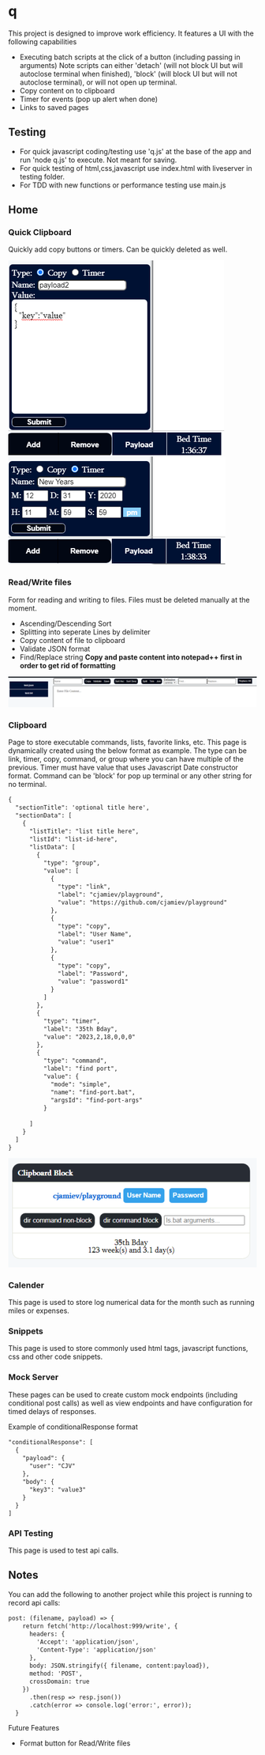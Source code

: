 # q
This project is designed to improve work efficiency. It features a UI with the following capabilities
- Executing batch scripts at the click of a button (including passing in arguments) 
  Note scripts can either 'detach' (will not block UI but will autoclose terminal when finished), 'block' (will block UI but will not autoclose terminal), or will not open up terminal.
- Copy content on to clipboard
- Timer for events (pop up alert when done)
- Links to saved pages

## Testing
- For quick javascript coding/testing use 'q.js' at the base of the app and run 'node q.js' to execute. Not meant for saving. 
- For quick testing of html,css,javascript use index.html with liveserver in testing folder.
- For TDD with new functions or performance testing use main.js 

## Home
### Quick Clipboard
Quickly add copy buttons or timers.  Can be quickly deleted as well.

![Copy Feature](./documentation/quick-clipboard-copy-feature.png)
![Timer Feature](./documentation/quick-clipboard-timer-feature.png)

### Read/Write files
Form for reading and writing to files.  Files must be deleted manually at the moment.  
- Ascending/Descending Sort
- Splitting into seperate Lines by delimiter
- Copy content of file to clipboard
- Validate JSON format
- Find/Replace string
**Copy and paste content into notepad++ first in order to get rid of formatting**

![Read and Write Feature](./documentation/read-write-feature.png)

### Clipboard
Page to store executable commands, lists, favorite links, etc. This page is dynamically created using the below format as example.
The type can be link, timer, copy, command, or group where you can have multiple of the previous. Timer must have value that uses Javascript Date constructor format.
Command can be 'block' for pop up terminal or any other string for no terminal.
```
{
  "sectionTitle": 'optional title here',
  "sectionData": [
    {
      "listTitle": "list title here",
      "listId": "list-id-here",
      "listData": [
        {
          "type": "group",
          "value": [
            {
              "type": "link",
              "label": "cjamiev/playground",
              "value": "https://github.com/cjamiev/playground"
            },
            {
              "type": "copy",
              "label": "User Name",
              "value": "user1"
            },
            {
              "type": "copy",
              "label": "Password",
              "value": "password1"
            }
          ]
        },
        {
          "type": "timer",
          "label": "35th Bday",
          "value": "2023,2,18,0,0,0"
        },
        {
          "type": "command",
          "label": "find port",
          "value": {
            "mode": "simple",
            "name": "find-port.bat",
            "argsId": "find-port-args"
          }
        
      ]
    }
  ]
}
```

![Clipboard Feature](./documentation/clipboard-feature.png)

### Calender
This page is used to store log numerical data for the month such as running miles or expenses.

### Snippets
This page is used to store commonly used html tags, javascript functions, css and other code snippets.

### Mock Server
These pages can be used to create custom mock endpoints (including conditional post calls) as well as view endpoints and have configuration for timed delays of responses.

Example of conditionalResponse format
```
"conditionalResponse": [
  {
    "payload": {
      "user": "CJV"
    },
    "body": {
      "key3": "value3"
    }
  }
]
```

### API Testing
This page is used to test api calls.

## Notes
You can add the following to another project while this project is running to record api calls:

```
post: (filename, payload) => {
    return fetch('http://localhost:999/write', {
      headers: {
        'Accept': 'application/json',
        'Content-Type': 'application/json'
      },
      body: JSON.stringify({ filename, content:payload}),
      method: 'POST',
      crossDomain: true
    })
      .then(resp => resp.json())
      .catch(error => console.log('error:', error));
  }
```

Future Features
- Format button for Read/Write files